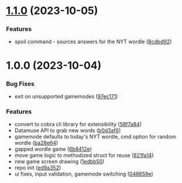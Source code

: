 # [1.1.0](https://github.com/Jellayy/wordler/compare/v1.0.0...v1.1.0) (2023-10-05)


### Features

* spoil command - sources answers for the NYT wordle ([8cdbd92](https://github.com/Jellayy/wordler/commit/8cdbd92c0936bfdb069886455121f2281155e012))

# 1.0.0 (2023-10-04)


### Bug Fixes

* exit on unsupported gamemodes ([97ec171](https://github.com/Jellayy/wordler/commit/97ec1716af2fa2d9300d839c946f99db780a8519))


### Features

* convert to cobra cli library for extensibility ([58f7a84](https://github.com/Jellayy/wordler/commit/58f7a84be393e586b08451995179dd9a430033b1))
* Datamuse API to grab new words ([b0d3af6](https://github.com/Jellayy/wordler/commit/b0d3af637e3136e43ff29881982927f4315fb2a5))
* gamemode defaults to today's NYT wordle, cmd option for random wordle ([ba28e64](https://github.com/Jellayy/wordler/commit/ba28e644fcf06a9b54c0f013f0dbab95fef06fd6))
* gapped wordle game ([6b8412e](https://github.com/Jellayy/wordler/commit/6b8412ec84b1b60dca027bf98817b1e1e1be5676))
* move game logic to methodized struct for reuse ([821fa14](https://github.com/Jellayy/wordler/commit/821fa14a6fcb5130f4f309e0e65dc7edc53bc404))
* new game screen drawing ([1edbb50](https://github.com/Jellayy/wordler/commit/1edbb50322618b8df3931a5208e5160d440eb0ec))
* repo init ([ed9a352](https://github.com/Jellayy/wordler/commit/ed9a35262fc2072ff44552795ac2a9f00248e56b))
* ui fixes, input validation, gamemode switching ([048659e](https://github.com/Jellayy/wordler/commit/048659e8fd63c6652630d3a37db0312c02a3ebda))
